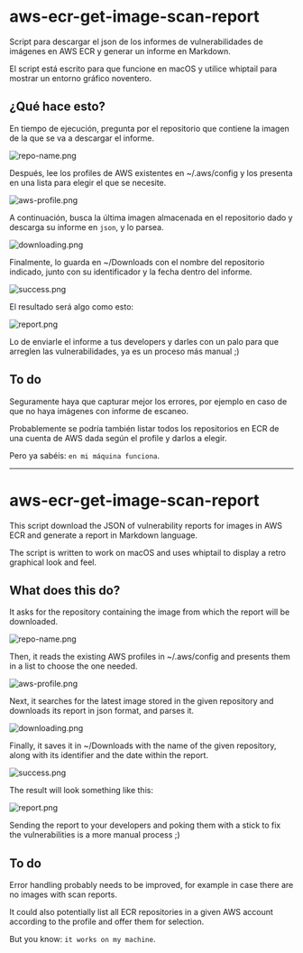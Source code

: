 # aws-ecr-get-image-scan-report
Script para descargar el json de los informes de vulnerabilidades de imágenes en AWS ECR y generar un informe en Markdown.

El script está escrito para que funcione en macOS y utilice whiptail para mostrar un entorno gráfico noventero.

## ¿Qué hace esto?
En tiempo de ejecución, pregunta por el repositorio que contiene la imagen de la que se va a descargar el informe.

![repo-name.png](readme-assets/repo-name.png)

Después, lee los profiles de AWS existentes en ~/.aws/config y los presenta en una lista para elegir el que se necesite.

![aws-profile.png](readme-assets/aws-profile.png)

A continuación, busca la última imagen almacenada en el repositorio dado y descarga su informe en `json`, y lo parsea.

![downloading.png](readme-assets/downloading.png)

Finalmente, lo guarda en ~/Downloads con el nombre del repositorio indicado, junto con su identificador y la fecha dentro del informe.

![success.png](readme-assets/success.png)

El resultado será algo como esto:

![report.png](readme-assets/report.png)

Lo de enviarle el informe a tus developers y darles con un palo para que arreglen las vulnerabilidades, ya es un proceso más manual ;)

## To do
Seguramente haya que capturar mejor los errores, por ejemplo en caso de que no haya imágenes con informe de escaneo.

Probablemente se podría también listar todos los repositorios en ECR de una cuenta de AWS dada según el profile y darlos a elegir.

Pero ya sabéis: `en mi máquina funciona`.

---

# aws-ecr-get-image-scan-report
This script download the JSON of vulnerability reports for images in AWS ECR and generate a report in Markdown language.

The script is written to work on macOS and uses whiptail to display a retro graphical look and feel.

## What does this do?
It asks for the repository containing the image from which the report will be downloaded.

![repo-name.png](readme-assets/repo-name.png)

Then, it reads the existing AWS profiles in ~/.aws/config and presents them in a list to choose the one needed.

![aws-profile.png](readme-assets/aws-profile.png)

Next, it searches for the latest image stored in the given repository and downloads its report in json format, and parses it.

![downloading.png](readme-assets/downloading.png)

Finally, it saves it in ~/Downloads with the name of the given repository, along with its identifier and the date within the report.

![success.png](readme-assets/success.png)

The result will look something like this:

![report.png](readme-assets/report.png)

Sending the report to your developers and poking them with a stick to fix the vulnerabilities is a more manual process ;)

## To do
Error handling probably needs to be improved, for example in case there are no images with scan reports.

It could also potentially list all ECR repositories in a given AWS account according to the profile and offer them for selection.

But you know: `it works on my machine`.